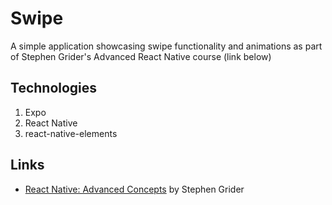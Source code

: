 # Swipe

A simple application showcasing swipe functionality and animations as part of Stephen Grider's Advanced React Native course (link below)

## Technologies
1. Expo
2. React Native
3. react-native-elements

## Links
* [React Native: Advanced Concepts](https://www.udemy.com/react-native-advanced/) by Stephen Grider
